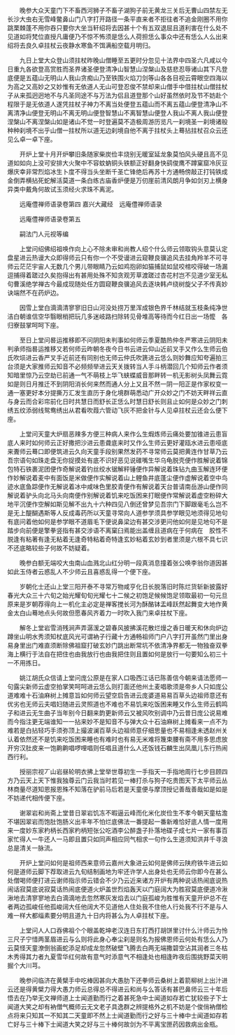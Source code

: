 <!-- { "loadSidebar": true } -->
　　晚参大众天童门下不畜西河狮子不畜子湖狗子前无黄龙三关后无曹山四禁左无长沙大虫右无雪峰鳖鼻山门八字打开路径一条平直来者不拒往者不追金刚圈不用你跳栗棘蓬不用你吞只要你大坐当轩绍将去因甚十个有五双退屈且道利害在什么处不见道如将梵位直授凡庸便乃不惊不怖须是恁么人荷担恁么事众中还有恁么人么出来绍将去良久卓拄杖云夜静水寒鱼不饵满船空载月明归。

　　九日上堂大众登山须拄杖昨晚山僧睡至五更时分忽见十法界中四圣六凡咸以今日重九各欲登高赏胜而圣界诸圣便登清净山智慧山涅槃山及慈悲忍辱诸山其下凡登底便是五蕴山无明山人我山贪痴山乃至铁围火焰刀剑等山各各目视云霄眼空四海以为高之又高妙之又妙惟有无依道人无山可登忍俊不禁却来山僧手中借拄杖山僧拄杖子从来孤迥迥地不与凡圣同途不与万法为侣且道登那个山好虽然依时及节不妨赴个程限于是无依道人遂凭拄杖子神力不离当处便登五蕴山而不离五蕴山便登清净山不离清净山便登无明山不离无明山便登智慧山不离智慧山便登人我山不离人我山便登涅槃山不离涅槃山如是诸山不觉一时登遍莫不造极周游历览凡一刹境圣一刹境诸般种种刹境不出乎山僧一拄杖所以道无边刹境自他不离于拄杖头上蓦拈拄杖召众云还见么卓一卓下座。

　　开炉上堂十月开炉攀旧条随家柴炭俭丰烧别无暖室延龙象莫怕风头硬且高不见道如如向上没可安排大火聚中不容蚊蚋铜头铁额正好翻身快鹞俊鹰不蹲窠窟冷灰豆爆庆幸非常烈焰冰生卜度不得当头坐断千圣亡锋绝后再苏十方通畅傍敲正打钝铁成金倒弄横拈死蛇解活莫道一条白练古庙香炉便是万仞崖前清风朗月争如剑刃上横身异类中戴角何故试玉须经火求珠不离泥。

　　远庵僼禅师语录卷第四
嘉兴大藏经　远庵僼禅师语录


　　远庵僼禅师语录卷第五

　　嗣法门人元视等编

　　上堂问绍佛绍祖唤作向上心不除未审和尚教人绍个什么师云领取钩头意莫认定盘星进云热谩大众即得师云只有你一个不受谩进云窥鞭良骥追风去挂角羚羊不可寻师云茫茫宇宙人无数几个男儿带眼睛乃云如鸡抱卵如猫捕鼠如鼠咬棺咬得破一场漏逗捕得着蹉过久矣抱得出有甚用处殊不知贪观芳草渡蹉过杏花村岂不见道少室无私句曹溪绝学禅古今最成现随处任方圆窥鞭良骥追风去逐块韩卢绕树旋父子不传真妙诀端然不在药炉边。

　　因雪上堂白滴滴清寥寥旧日山河没处捞万里浑成银色界千林结就玉枝条纯净世洁白朝谁信空华翳眼梢把玩几多迷岐路扫除转见骨堆高等待而今红日出一场懡　各归寮鼓掌呵呵下座。

　　至日上堂问晷运推移即不问阴阳未判事如何师云季夏酷热仲冬严寒进云阴阳未判承师指晷运推移又若何师云昨朝冬夜今日书云进云仰山近前叉手又作么生师云伯氏吹埙进云香严叉手近前还有同别也无师云仲氏吹篪进云恁么则妙舞应知夸遍拍三台须是大家推师云知音不必频频举进云天关拨转当人手斗柄潜回几个知师云作者须知暗里惊乃云空劫已前通一气不萌枝上华飞蛱蝶威音那畔转一机无影树头凤舞云霓如是则日月推迁不到阴阳消长何来然而通人分上又且不然一阴一阳正是作家权变一通一塞更好本分提撕万汇发生直历于身化境群萌悉动广开众妙之门不妨天畔祥云直与身云而合彩帘前化日时共慧日而舒长正恁么时慧日舒长则且止如何是众妙之门刺绣五纹添弱线鸳鸯绣出从君看吹葭六管动飞灰不把金针与人见卓拄杖云还会么便下座。

　　上堂问天童大炉扇恶辣多方便三种病人来作么生煆炼师云痛处要加锥进云患盲底人来时如何师云正好撒把沙进云患聋底来时又作么生师云更好灌瓯水进云患哑底来聻师云蓦口即便筑进云久向天童手段别果然发药不寻常师云莫把黄连作甘草乃云吾宗语句如珠走盘无你捉摸处有底不识好恶见说碓嘴生华乌龟脱壳便作胜解说着锦包特石铁裹泥团便作奇解说着钓丝绞水锯解秤锤便作异解说着珠钻九曲玉解连环便作妙解说着麦中有面饭是米做便作实解说着山上鲤鱼井底蓬尘便作虚解说着空中鸟迹水底鱼踪便作无解说着冰中咸味色里胶青便作有解说着天台普请南岳游山便作同解说着驴头向北马头向南便作别解说着饥来吃饭困来打眠便作常解说着虚空粉碎大地平沉便作空解如斯见解不出九十六种四见八倒还曾梦见吾宗门下脚跟毫毛么岂不是无上醍醐遇斯等人反成毒药所以天童寻常向人道参学须具参学眼见地须得见地句有底问着他如何是参学眼不道眉毛下便说鼻梁边有甚交涉更问他如何是见地句不是踏步向前便是擎拳竖指有甚交涉语不离窠臼焉能出盖缠且道病在于何病在　胶性不脱逢有粘著有逢无粘着无逢奇特粘着奇特逢玄妙粘着玄妙到者里须是六根不具七识不还底略较些子何故不妨疑着。

　　晚参白额无端咬大虫南山血溅北山红分明一段真消息撞着张公唤李翁你道因甚如此玉侍者云惑乱人不少师云且喜惑乱得一个便下座。

　　岁朝化士还山上堂三阳开泰不寻常万物咸亨化日长脱落旧时陈烂货斩新披露好春光大众三十六旬之始光耀旬旬光耀七十二候之初饱足候候饱足领取最初一句元旦原来是岁朝荐得向上一机化主必定是禅客搅长河为酥酪钵盂峰跃然起舞变大地作黄金太白山蓦地点头何故但愿春风齐着力一时吹入我门来卓拄杖下座。

　　解冬上堂岩雪消残涧声弄潺湲之碧春风披拂溪花散烂熳之香日暖天和休向炉边蹲坐山明水秀须知杖底风光可谓衲子行藏十方通畅祖师门户八字打开虽然门里出身易身里出门难直须断除佛祖窟打破玄妙门跳出断常坑不依清净界都无一物独奋双拳海上横行于法自在把住也由我放行也由我把住则且置如何是放行一句要知么初三十一不用拣日。

　　姚江胡氏众信请上堂问庞公原是在家人口吸西江话已陈善信今朝来请法愿师一句露尖新师云虚空拍掌笑呵呵进云恁么则打面还他州土麦唱歌须是帝乡人只如庞公道难难十石油麻树上摊意旨如何师云望空启告进云庞婆道易易百草头边祖师意还有优劣也无师云夫唱妇随进云灵照道也不难也不易饥来吃饭困来睡又作么生师云鹤鸣子和进云无生曲子当年别今日翻来韵更新师云又被风吹别调中乃云昔日庞公说易难而今指注更无端谁知一一拈来妙不是知音不与弹大众十石油麻树上摊看来一点不为难若是白拈轻巧手须弥顶上撮波澜百草头边祖师意仔细思量也不易相逢未透赵州关认着依然还不是饥来吃饭困来睡也有难时也有易无米难将篾束腰有斋不用多思虑放开穷汉肚皮来一饱齁齁唱啰哩唱则任唱且道什么人还饭钱石麟生出凤凰儿东行热闹西行利。

　　授丽宗视丆山岩昼轮明衣拂上堂举世尊初生一手指天一手指地周行七步目顾四方乃云天上天下惟我独尊云门云我当时若见一棒打杀与狗子吃贵图天下太平师云丛林商量尽道知恩报恩殊不知落在驴前马后若是天童便与摩顶授记善哉善哉如是如是不妨递代相传便下座。

　　谢翠岩和尚斋上堂昔日翠岩饥冻不暇逼云峰而化米化炭俭生不孝今朝天童枯澹不堪因翠岩而饱肚饱肠义出丰年不怕烂底佛法一番提起一番新难恰好底人情一度用来一度妙东家杓柄长西家杓柄短张公吃酒李公醉盏子扑落地碟子成七片一家有事百家忙得人一牛还人一马即且置只如同声相应同气相求一句作么生道须知洪井千寻浪总是清关一脉流。

　　开炉上堂问如何是祖师西来意师云嘉州大象进云如何是佛师云陕府铁牛进云如何是道师云脚下荐取进云九旬结制画地为牢还许学人出身处也无师云你即今在甚么处僧喝师便打进云谢师指示师云错会不少乃云近来诸方开炉有两种说话热闹底说热闹话寂莫底说寂莫话热闹底便道火炉盖世烈焰轰天以门庭阔大为胜寂莫底便道冷湫湫地去清寥寥地去白滴滴地去忽然寒灰发焰去以门庭孤峻为胜惟有天童开炉总不在者两边孤峻任他孤峻阔大任他阔大不见道他人住处我不住他人行处我不行不是与人难一样大都缁素要分明且道九十日内将甚么为人卓拄杖下座。

　　上堂问人人口吞佛祖个个眼盖乾坤老汉连日东打西打胡饼里讨什么汁师云为怜三尺子宁惜两茎眉进云与么则将此身心奉尘刹是则名为报佛恩师云何处有恁么人乃云莫怪天童潦倒翁画蛇添足却成龙忽然破壁飞腾去白两无端撒碧空沾其润者三冬枯木秀得其力者九夏雪华红何故有意气时添意气不相逢处也相逢昨夜后围挑野菜天明掘个大川芎。

　　晚参问临济在黄檗手中吃棒因甚向大愚肋下还拳师云桑树上着箭柳树上出汁进云还是得黄檗力得大愚力师云总得总不得进云和尚与么答话有甚巴鼻师云三十年后悟去在乃举无文禅师道上士闻道勤而行之着甚死急中士闻道如存若亡犹较些子下士闻道大笑之却有衲僧气概师云无文老子具逸群之辨提格外之机不妨是个俊俏衲僧检点将来只知其一不知其二天童即不然上士闻道勤而行之好与三十棒中士闻道如存若亡好与三十棒下士闻道大笑之好与三十棒何故剑为不平离宝匣药因救病出金瓶。

